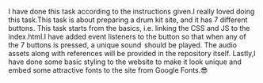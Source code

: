 I have done this task according to the instructions given.I really loved doing this task.This task is about preparing a drum kit site, and it has 7 different buttons. This task starts from the basics, i.e. linking the CSS and JS to the index.html.I have added event listeners to the button so that when any of the 7 buttons is pressed, a unique sound  should be played. The audio assets along with references will be provided in the repository itself. Lastly,I have done some basic styling to the website to make it look unique and embed some attractive fonts to the site from Google Fonts.😎 
